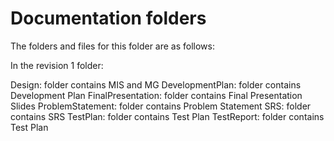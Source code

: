 # Documentation folders

The folders and files for this folder are as follows:

In the revision 1 folder:

Design: folder contains MIS and MG
DevelopmentPlan: folder contains Development Plan
FinalPresentation: folder contains Final Presentation Slides
ProblemStatement: folder contains Problem Statement
SRS: folder contains SRS
TestPlan: folder contains Test Plan
TestReport: folder contains Test Plan


